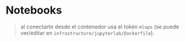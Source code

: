 # Notebooks

> al conectarte desde el contenedor usa el token `mlops` (se puede ver/editar en `infrastructure/jupyterlab/Dockerfile`).
